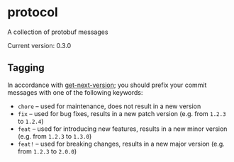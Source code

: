 # protocol
A collection of protobuf messages

Current version: 0.3.0


## Tagging
In accordance with [get-next-version](https://github.com/marketplace/actions/get-next-version);
you should prefix your commit messages with one of the following keywords:
* `chore` – used for maintenance, does not result in a new version
* `fix` – used for bug fixes, results in a new patch version (e.g. from `1.2.3` to `1.2.4`)
* `feat` – used for introducing new features, results in a new minor version (e.g. from `1.2.3` to `1.3.0`)
* `feat!` – used for breaking changes, results in a new major version (e.g. from `1.2.3` to `2.0.0`)
